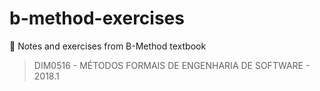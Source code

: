 # b-method-exercises

:notebook: Notes and exercises from B-Method textbook

> DIM0516 - MÉTODOS FORMAIS DE ENGENHARIA DE SOFTWARE - 2018.1
